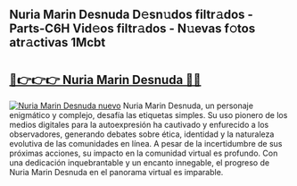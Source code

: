 ## Nuria Marin Desnuda D𝚎sn𝚞dos filtr𝚊dos - Parts-C6H Vid𝚎os filtr𝚊dos - N𝚞evas f𝚘tos atr𝚊ctivas 1Mcbt

# <h2><a href="http://mb332g.tromn.icu/?c=Nuria+Marin+Desnuda">🔗👉👉👉 Nuria Marin Desnuda 🔗🔗</a></h2>

[![Nuria Marin Desnuda nuevo](https://i.imgur.com/pEAQMta.gif)](http://mb332g.tromn.icu/?c=Nuria+Marin+Desnuda)
Nuria Marin Desnuda, un personaje enigmático y complejo, desafía las etiquetas simples. Su uso pionero de los medios digitales para la autoexpresión ha cautivado y enfurecido a los observadores, generando debates sobre ética, identidad y la naturaleza evolutiva de las comunidades en línea. A pesar de la incertidumbre de sus próximas acciones, su impacto en la comunidad virtual es profundo. Con una dedicación inquebrantable y un encanto innegable, el progreso de Nuria Marin Desnuda en el panorama virtual es imparable.

